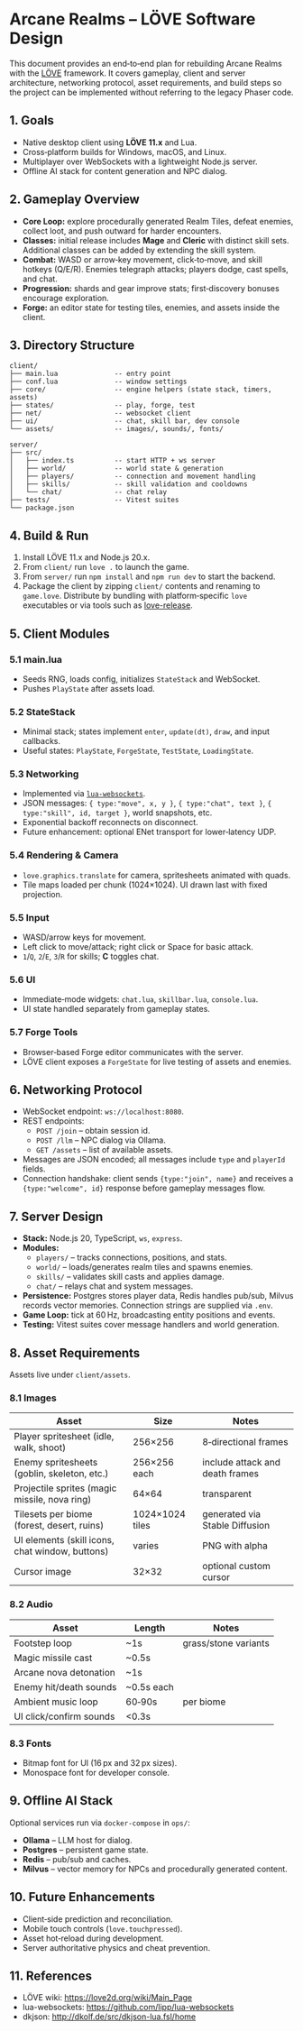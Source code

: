 # Arcane Realms – LÖVE Software Design

This document provides an end‑to‑end plan for rebuilding Arcane Realms with the [LÖVE](https://love2d.org/) framework. It covers gameplay, client and server architecture, networking protocol, asset requirements, and build steps so the project can be implemented without referring to the legacy Phaser code.

## 1. Goals
- Native desktop client using **LÖVE 11.x** and Lua.
- Cross‑platform builds for Windows, macOS, and Linux.
- Multiplayer over WebSockets with a lightweight Node.js server.
- Offline AI stack for content generation and NPC dialog.

## 2. Gameplay Overview
- **Core Loop:** explore procedurally generated Realm Tiles, defeat enemies, collect loot, and push outward for harder encounters.
- **Classes:** initial release includes **Mage** and **Cleric** with distinct skill sets. Additional classes can be added by extending the skill system.
- **Combat:** WASD or arrow‑key movement, click‑to‑move, and skill hotkeys (Q/E/R). Enemies telegraph attacks; players dodge, cast spells, and chat.
- **Progression:** shards and gear improve stats; first‑discovery bonuses encourage exploration.
- **Forge:** an editor state for testing tiles, enemies, and assets inside the client.

## 3. Directory Structure
```
client/
├── main.lua              -- entry point
├── conf.lua              -- window settings
├── core/                 -- engine helpers (state stack, timers, assets)
├── states/               -- play, forge, test
├── net/                  -- websocket client
├── ui/                   -- chat, skill bar, dev console
└── assets/               -- images/, sounds/, fonts/

server/
├── src/
│   ├── index.ts          -- start HTTP + ws server
│   ├── world/            -- world state & generation
│   ├── players/          -- connection and movement handling
│   ├── skills/           -- skill validation and cooldowns
│   └── chat/             -- chat relay
├── tests/                -- Vitest suites
└── package.json
```

## 4. Build & Run
1. Install LÖVE 11.x and Node.js 20.x.
2. From `client/` run `love .` to launch the game.
3. From `server/` run `npm install` and `npm run dev` to start the backend.
4. Package the client by zipping `client/` contents and renaming to `game.love`. Distribute by bundling with platform‑specific `love` executables or via tools such as [love-release](https://github.com/pfirsich/love-release).

## 5. Client Modules
### 5.1 main.lua
- Seeds RNG, loads config, initializes `StateStack` and WebSocket.
- Pushes `PlayState` after assets load.

### 5.2 StateStack
- Minimal stack; states implement `enter`, `update(dt)`, `draw`, and input callbacks.
- Useful states: `PlayState`, `ForgeState`, `TestState`, `LoadingState`.

### 5.3 Networking
- Implemented via [`lua-websockets`](https://github.com/lipp/lua-websockets).
- JSON messages: `{ type:"move", x, y }`, `{ type:"chat", text }`, `{ type:"skill", id, target }`, world snapshots, etc.
- Exponential backoff reconnects on disconnect.
- Future enhancement: optional ENet transport for lower‑latency UDP.

### 5.4 Rendering & Camera
- `love.graphics.translate` for camera, spritesheets animated with quads.
- Tile maps loaded per chunk (1024×1024). UI drawn last with fixed projection.

### 5.5 Input
- WASD/arrow keys for movement.
- Left click to move/attack; right click or Space for basic attack.
- `1`/`Q`, `2`/`E`, `3`/`R` for skills; **C** toggles chat.

### 5.6 UI
- Immediate‑mode widgets: `chat.lua`, `skillbar.lua`, `console.lua`.
- UI state handled separately from gameplay states.

### 5.7 Forge Tools
- Browser‑based Forge editor communicates with the server.
- LÖVE client exposes a `ForgeState` for live testing of assets and enemies.

## 6. Networking Protocol
- WebSocket endpoint: `ws://localhost:8080`.
- REST endpoints:
  - `POST /join` – obtain session id.
  - `POST /llm` – NPC dialog via Ollama.
  - `GET /assets` – list of available assets.
- Messages are JSON encoded; all messages include `type` and `playerId` fields.
- Connection handshake: client sends `{type:"join", name}` and receives a `{type:"welcome", id}` response before gameplay messages flow.

## 7. Server Design
- **Stack:** Node.js 20, TypeScript, `ws`, `express`.
- **Modules:**
  - `players/` – tracks connections, positions, and stats.
  - `world/` – loads/generates realm tiles and spawns enemies.
  - `skills/` – validates skill casts and applies damage.
  - `chat/` – relays chat and system messages.
- **Persistence:** Postgres stores player data, Redis handles pub/sub, Milvus records vector memories. Connection strings are supplied via `.env`.
- **Game Loop:** tick at 60 Hz, broadcasting entity positions and events.
- **Testing:** Vitest suites cover message handlers and world generation.

## 8. Asset Requirements
Assets live under `client/assets`.

### 8.1 Images
| Asset | Size | Notes |
|-------|------|------|
| Player spritesheet (idle, walk, shoot) | 256×256 | 8‑directional frames |
| Enemy spritesheets (goblin, skeleton, etc.) | 256×256 each | include attack and death frames |
| Projectile sprites (magic missile, nova ring) | 64×64 | transparent |
| Tilesets per biome (forest, desert, ruins) | 1024×1024 tiles | generated via Stable Diffusion |
| UI elements (skill icons, chat window, buttons) | varies | PNG with alpha |
| Cursor image | 32×32 | optional custom cursor |

### 8.2 Audio
| Asset | Length | Notes |
|-------|--------|------|
| Footstep loop | ~1s | grass/stone variants |
| Magic missile cast | ~0.5s | |
| Arcane nova detonation | ~1s | |
| Enemy hit/death sounds | ~0.5s each | |
| Ambient music loop | 60‑90s | per biome |
| UI click/confirm sounds | <0.3s | |

### 8.3 Fonts
- Bitmap font for UI (16 px and 32 px sizes).
- Monospace font for developer console.

## 9. Offline AI Stack
Optional services run via `docker-compose` in `ops/`:
- **Ollama** – LLM host for dialog.
- **Postgres** – persistent game state.
- **Redis** – pub/sub and caches.
- **Milvus** – vector memory for NPCs and procedurally generated content.

## 10. Future Enhancements
- Client‑side prediction and reconciliation.
- Mobile touch controls (`love.touchpressed`).
- Asset hot‑reload during development.
- Server authoritative physics and cheat prevention.

## 11. References
- LÖVE wiki: https://love2d.org/wiki/Main_Page
- lua-websockets: https://github.com/lipp/lua-websockets
- dkjson: http://dkolf.de/src/dkjson-lua.fsl/home


